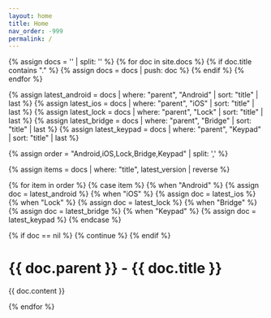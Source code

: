 ```yaml
---
layout: home
title: Home
nav_order: -999
permalink: /
---
```


{% assign docs = '' | split: '' %}
{% for doc in site.docs %}
 {% if doc.title contains "." %}
  {% assign docs = docs | push: doc %}
 {% endif %}
{% endfor %}

{% assign latest_android = docs | where: "parent", "Android" | sort: "title" | last %}
{% assign latest_ios = docs | where: "parent", "iOS" | sort: "title" | last %}
{% assign latest_lock = docs | where: "parent", "Lock" | sort: "title" | last %}
{% assign latest_bridge = docs | where: "parent", "Bridge" | sort: "title" | last %}
{% assign latest_keypad = docs | where: "parent", "Keypad" | sort: "title" | last %}

{% assign order = "Android,iOS,Lock,Bridge,Keypad" | split: ',' %}

{% assign items = docs | where: "title", latest_version | reverse %}

{% for item in order %}
{% case item %}
  {% when "Android" %}
    {% assign doc = latest_android %}
  {% when "iOS" %}
    {% assign doc = latest_ios %}
  {% when "Lock" %}
    {% assign doc = latest_lock %}
  {% when "Bridge" %}
    {% assign doc = latest_bridge %}
  {% when "Keypad" %}
    {% assign doc = latest_keypad %}
{% endcase %}

{% if doc == nil %}
  {% continue %}
{% endif %}

# **{{ doc.parent }} - {{ doc.title }}**
{{ doc.content }}

{% endfor %}